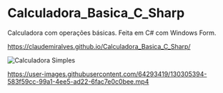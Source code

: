 # Calculadora_Basica_C_Sharp
Calculadora com operações básicas. Feita em C# com Windows Form.

https://claudemiralves.github.io/Calculadora_Basica_C_Sharp/

![Calculadora Simples](https://user-images.githubusercontent.com/64293419/130305390-9d86f026-9507-4160-832e-0d88ae12aa37.png)


https://user-images.githubusercontent.com/64293419/130305394-583f59cc-99a1-4ee5-ad22-6fac7e0c0bee.mp4


